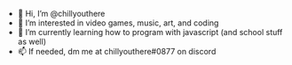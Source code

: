 - 👋 Hi, I’m @chillyouthere
- 👀 I’m interested in video games, music, art, and coding
- 🌱 I’m currently learning how to program with javascript (and school stuff as well)
- 📫 If needed, dm me at chillyouthere#0877 on discord

<!---
chillyouthere/chillyouthere is a ✨ special ✨ repository because its `README.md` (this file) appears on your GitHub profile.
You can click the Preview link to take a look at your changes.
--->
